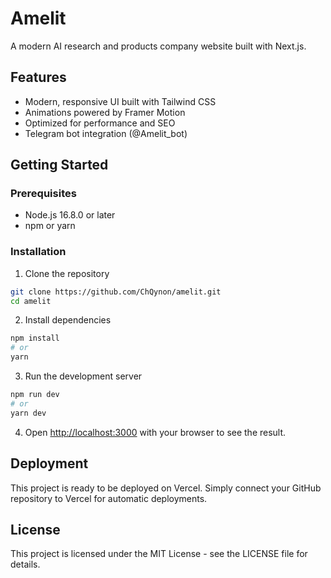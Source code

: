 # Amelit

A modern AI research and products company website built with Next.js.

## Features

- Modern, responsive UI built with Tailwind CSS
- Animations powered by Framer Motion
- Optimized for performance and SEO
- Telegram bot integration (@Amelit_bot)

## Getting Started

### Prerequisites

- Node.js 16.8.0 or later
- npm or yarn

### Installation

1. Clone the repository
```bash
git clone https://github.com/ChQynon/amelit.git
cd amelit
```

2. Install dependencies
```bash
npm install
# or
yarn
```

3. Run the development server
```bash
npm run dev
# or
yarn dev
```

4. Open [http://localhost:3000](http://localhost:3000) with your browser to see the result.

## Deployment

This project is ready to be deployed on Vercel. Simply connect your GitHub repository to Vercel for automatic deployments.

## License

This project is licensed under the MIT License - see the LICENSE file for details. 